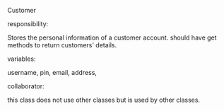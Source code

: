 Customer

responsibility:

Stores the personal information of a customer account. should have
get methods to return customers' details.

variables:

username, pin, email, address,

collaborator:

this class does not use other classes but is used by other classes.
